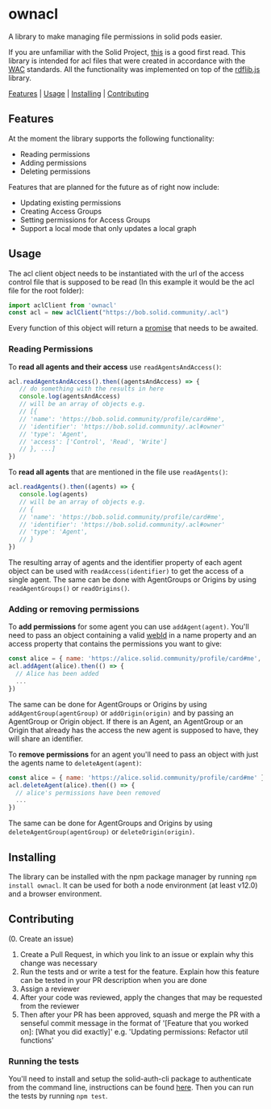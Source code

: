 # ownacl

A library to make managing file permissions in solid pods easier. 

If you are unfamiliar with the Solid Project, [this](https://solid.mit.edu/) is a good first read. 
This library is intended for acl files that were created in accordance with the [WAC](https://www.w3.org/wiki/WebAccessControl) standards.
All the functionality was implemented on top of the [rdflib.js](https://github.com/linkeddata/rdflib.js) library.

[Features](#Features) | [Usage](#Usage) | [Installing](#Installing) | [Contributing](#Contributing)

## Features

At the moment the library supports the following functionality:
* Reading permissions
* Adding permissions
* Deleting permissions

Features that are planned for the future as of right now include:
* Updating existing permissions
* Creating Access Groups
* Setting permissions for Access Groups
* Support a local mode that only updates a local graph

## Usage

The acl client object needs to be instantiated with the url of the access control file that is supposed to be read (In this example it would be the acl file for the root folder):
```javascript
import aclClient from 'ownacl'
const acl = new aclClient("https://bob.solid.community/.acl")
```

Every function of this object will return a [promise](https://developer.mozilla.org/de/docs/Web/JavaScript/Reference/Global_Objects/Promise) that needs to be awaited.


### Reading Permissions

To **read all agents and their access** use `readAgentsAndAccess()`:
```javascript
acl.readAgentsAndAccess().then((agentsAndAccess) => {
   // do something with the results in here
   console.log(agentsAndAccess)
   // will be an array of objects e.g. 
   // [{
   // 'name': 'https://bob.solid.community/profile/card#me',
   // 'identifier': 'https://bob.solid.community/.acl#owner'
   // 'type': 'Agent',
   // 'access': ['Control', 'Read', 'Write']
   // }, ...]
})
```

To **read all agents** that are mentioned in the file use `readAgents()`:
```javascript
acl.readAgents().then((agents) => {
   console.log(agents)
   // will be an array of objects e.g. 
   // {
   // 'name': 'https://bob.solid.community/profile/card#me',
   // 'identifier': 'https://bob.solid.community/.acl#owner'
   // 'type': 'Agent',
   // }
})
```

The resulting array of agents and the identifier property of each agent object can be used with `readAccess(identifier)` to get the access of a single agent. 
The same can be done with AgentGroups or Origins by using `readAgentGroups()` or `readOrigins()`.

### Adding or removing permissions

To **add permissions** for some agent you can use `addAgent(agent)`. 
You'll need to pass an object containing a valid [webId](https://www.w3.org/2005/Incubator/webid/spec/identity/) in a name property and an access property that contains the permissions you want to give:
```javascript
const alice = { name: 'https://alice.solid.community/profile/card#me', access: ['Read', 'Write'] }
acl.addAgent(alice).then(() => {
  // Alice has been added
  ...
})
```

The same can be done for AgentGroups or Origins by using `addAgentGroup(agentGroup)` or `addOrigin(origin)` and by passing an AgentGroup or Origin object.
If there is an Agent, an AgentGroup or an Origin that already has the access the new agent is supposed to have, they will share an identifier.

To **remove permissions** for an agent you'll need to pass an object with just the agents name to `deleteAgent(agent)`:
```javascript
const alice = { name: 'https://alice.solid.community/profile/card#me' }
acl.deleteAgent(alice).then(() => {
  // alice's permissions have been removed
  ...
})
```

The same can be done for AgentGroups and Origins by using `deleteAgentGroup(agentGroup)` or `deleteOrigin(origin)`.

## Installing

The library can be installed with the npm package manager by running `npm install ownacl`. It can be used for both a node environment (at least v12.0) and a browser environment.

## Contributing

(0. Create an issue)
1. Create a Pull Request, in which you link to an issue or explain why this change was necessary
2. Run the tests and or write a test for the feature. Explain how this feature can be tested in your PR description when you are done
3. Assign a reviewer
4. After your code was reviewed, apply the changes that may be requested from the reviewer
5. Then after your PR has been approved, squash and merge the PR with a senseful commit message in the format of '[Feature that you worked on]: [What you did exactly]' e.g. 'Updating permissions: Refactor util functions'

### Running the tests

You'll need to install and setup the solid-auth-cli package to authenticate from the command line, instructions can be found [here](https://github.com/jeff-zucker/solid-auth-cli). 
Then you can run the tests by running `npm test`.
